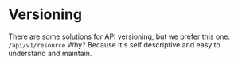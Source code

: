 # Versioning

There are some solutions for API versioning, but we prefer this one:
`/api/v1/resource`
Why? Because it's self descriptive and easy to understand and maintain.